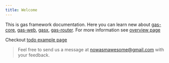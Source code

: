 ```yaml
---
title: Welcome
---
```


This is gas framework documentation. Here you can learn new about [gas-core](https://github.com/gascore/gas), [gas-web](https://github.com/gascore/gas-web), [gasx](https://github.com/gascore/gasx), [gas-router](https://github.com/gascore/gas-router).
For more information see [overview page](https://gascore.github.io/overview)

Checkout [todo example page](https://gascore.github.io/todo/index.html)

> Feel free to send us a message at [nowasmawesome@gmail.com](mailto:nowasmawesome@gmail.com) with your feedback.

